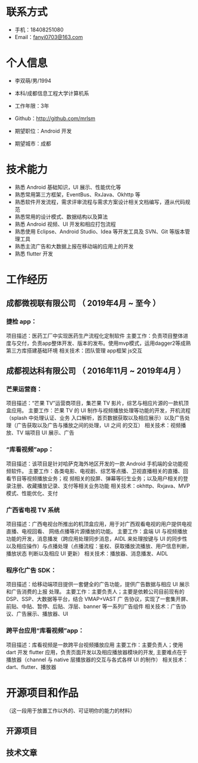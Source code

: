 
# 联系方式

- 手机：18408251080
- Email：fanyi0703@163.com

# 个人信息

 - 李双萌/男/1994 
 - 本科/成都信息工程大学计算机系 
 - 工作年限：3年
 - Github：http://github.com/mrlsm

 - 期望职位：Android 开发
 - 期望城市：成都

# 技术能力

 - 熟悉 Android 基础知识，UI 展示、性能优化等
 - 熟悉常用第三方框架，EventBus、RxJava、Okhttp 等
 - 熟悉软件开发流程，需求评审流程与需求方案设计相关文档编写，遵从代码规范
 - 熟悉常用的设计模式、数据结构以及算法
 - 熟悉 Android 视频、UI 开发和相应打包流程
 - 熟悉使用 Eclipse、Android Studio、Idea 等开发工具及 SVN、Git 等版本管理工具
 - 熟悉主流广告和大数据上报在移动端的应用上的开发
 - 熟悉 flutter 开发 

# 工作经历

## 成都微视联有限公司 （ 2019年4月 ~ 至今 ）

### 捷检 app：
项目描述：医药工厂中实现医药生产流程化定制软件
主要工作：负责项目整体进度与交付，负责app整体开发、版本的发布。使用mvp模式，运用dagger2等成熟第三方库搭建基础环境
相关技术：团队管理 app框架 js交互
  
## 成都视达科有限公司 （ 2016年11月 ~ 2019年4月 ）

### 芒果运营商：
项目描述：“芒果 TV”运营商项目，集芒果 TV 影片，综艺与相应片源的一款机顶盒应用。
主要工作：芒果 TV 的 UI 制作与视频播放处理等功能的开发，开机流程（splash 中处理认证、业务
入口解析，首页数据获取以及相应展示）以及广告处理（广告获取以及广告与播放之间的处理，UI 之间
的交互）
相关技术：视频播放、TV 端项目 UI 展示、广告

### “库看视频”app：
项目描述：该项目是针对哈萨克海外地区开发的一款 Android 手机端的全功能视频软件。
主要工作：各类电影、电视剧、综艺等点播、卫视直播相关的直播、回看节目等视频播放业务；视
频相关的投屏、弹幕等衍生业务；以及用户相关的登录注册、收藏播放记录、支付等相关业务功能
相关技术：okhttp、Rxjava、MVP 模式、性能优化、支付

### 广西省电视 TV 系统
项目描述：广西电视台所推出的机顶盒应用，用于对广西观看电视的用户提供电视直播、电视回看、
网络点播等片源播放的功能。
主要工作：盒端 UI 与视频播放功能的开发，消息播发（跨应用处理同步消息，AIDL 来处理按键与
UI 的同步性以及相应操作）与点播处理（点播流程：鉴权、获取播放流播放、用户信息判断，播放状态
判断以及相应 UI 更新）
相关技术：播放器、消息播发、AIDL

### 程序化广告 SDK：
项目描述：给移动端项目提供一套健全的广告功能，提供广告数据与相应 UI 展示和广告消费的上报
处理。
主要工作：主要负责人；主要是依赖公司目前现有的 DSP、SSP、大数据等平台，结合 VMAP+VAST 广
告协议，实现了一套集开屏、前贴、中贴、暂停、后贴、浮层、banner 等一系列广告组件
相关技术：广告协议、广告展示、播放器、UI

### 跨平台应用“库看视频”app：
项目描述：库看视频是一款跨平台视频播放应用
主要工作：主要负责人；使用 dart 开发 flutter 应用，负责页面开发以及相应播放器模块的开发, 主要难点在于播放器（channel 与 native 层播放器的交互与各式各样 UI 的制作）
相关技术：dart、flutter、播放器
  
# 开源项目和作品
（这一段用于放置工作以外的、可证明你的能力的材料）

## 开源项目


## 技术文章


